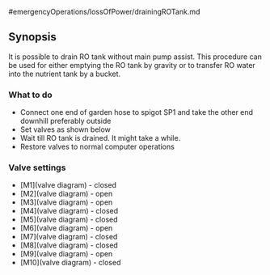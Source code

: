 #emergencyOperations/lossOfPower/drainingROTank.md
## Synopsis
It is possible to drain RO tank without main pump assist. This procedure can be used for either emptying the RO tank by gravity or
to transfer RO water into the nutrient tank by a bucket.

### What to do
* Connect one end of garden hose to spigot SP1 and take the other end downhill preferably outside
* Set valves as shown below
* Wait till RO tank is drained. It might take a while.
* Restore valves to normal computer operations

### Valve settings
* [M1](valve diagram) - closed
* [M2](valve diagram) - open
* [M3](valve diagram) - open
* [M4](valve diagram) - closed
* [M5](valve diagram) - closed
* [M6](valve diagram) - open
* [M7](valve diagram) - closed
* [M8](valve diagram) - closed
* [M9](valve diagram) - open
* [M10](valve diagram) - closed
